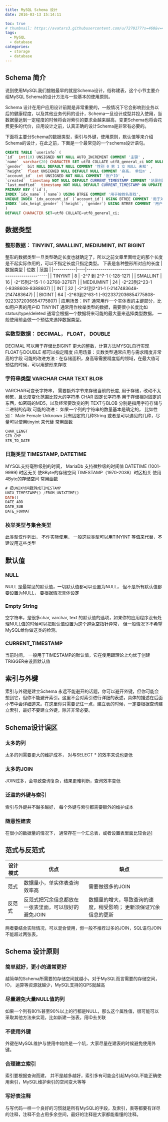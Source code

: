 ```yaml
---
title: MySQL Schema 设计
date: 2016-03-13 15:14:11

toc: true
# thumbnail: https://avatars3.githubusercontent.com/u/7270177?s=460&v=4
tags:
  - MySQL
  - database
categories:
  - storage
  - database
---
```


## Schema 简介
说到使用MySQL我们接触最早的就是Schema设计，俗称建表，这个小节主要介绍MySQL Schema的设计方法与一些基本的使用原则。

Schema 设计在用户应用设计前期是非常重要的，一般情况下它会影响到业务以后的健康程度，以及其他业务代码的设计，Schema一旦设计成型并投入使用，当数据量达到一定程度的时候将会对索引的要求会越来越高，变更Schema也将会花费更多的代价，应用设计之前，认真正确的设计Schema是非常有必要的。

下面将主要分Schema的数据类型，索引与外键，使用原则，默认值等来介绍Schema的设计，在此之前，下面是一个最常见的一个schema设计语句。

```sql
CREATE TABLE `userinfo` (
`id`  int(10) UNSIGNED NOT NULL AUTO_INCREMENT COMMENT '主键' ,
`name`  varchar(20) CHARACTER SET utf8 COLLATE utf8_general_ci NOT NULL COMMENT '名字' ,
`gender`  bit NULL DEFAULT NULL COMMENT '性别 0 男 1 女 NULL 未知' ,
`height`  float UNSIGNED NULL DEFAULT NULL COMMENT '身高， 单位m' ,
`account_id`  int UNSIGNED NOT NULL COMMENT '账户ID' ,
`created`  timestamp NOT NULL DEFAULT CURRENT_TIMESTAMP COMMENT '记录创建时间' ,
`last_modfied`  timestamp NOT NULL DEFAULT CURRENT_TIMESTAMP ON UPDATE CURRENT_TIMESTAMP COMMENT '记录最后修改时间' ,
PRIMARY KEY (`id`),
INDEX `idx_name` (`name`) USING BTREE COMMENT '用于按姓名查找',
UNIQUE INDEX `idx_account_id` (`account_id`) USING BTREE COMMENT '用于对应某个账户的唯一ID',
INDEX `idx_heigt_gender` (`height`, `gender`) USING BTREE COMMENT '用户筛选用户特征'
)
DEFAULT CHARACTER SET=utf8 COLLATE=utf8_general_ci;
```

## 数据类型

###	整形数据： TINYINT, SMALLINT, MEDIUMINT, INT BIGINT
整形的数据类型一旦类型确定长度也就确定了，所以之前文章里面给定的那个长度是不起实际作用的，可以不指定长度只指定类型。
下表是各种整形所对应的长度
| 数据类型      | 位数 | 范围                                                       |
|-----------|----|----------------------------------------------------------|
| TINYINT   | 8  | -2^7 到 2^7-1      (-128-127)                             |
| SMALLINT  | 16 | -2^15到2^15-1     (-32768-32767)                          |
| MEDIUMINT | 24 | -2^23到2^23-1   (-8388608-8388607)                        |
| INT       | 32 | -2^31到2^31-1     (-2147483648-2147483647)                |
| BIGINT    | 64 | -2^63到2^63-1  (-9223372036854775808-9223372036854775807) |
应用场景：INT 通常用作一个实体表的主键部分，比如用户表的用户ID
TINYINT 通常用作枚举类型的数据，需要很小长度比如 status/type/deleted
通常会根据一个数据将来可能的最大量来选择类型数据， 一般使用前会做一个预估来选择数据类型。

###	实数型数据： DECIMAL， FLOAT， DOUBLE
DECIMAL 可以用于存储比BIGINT 更大的整数，计算方法MYSQL自行实现
FLOAT与DOUBLE 都可以指定精度
应用场景：实数类型通常应用与需求精度非常高的字段
可能的改进方法：在存储面积，身高等需要精度低的领域，在最大值可预估的时候，可以用整形来存取 

###	字符串类型 VARCHAR CHAR TEXT BLOB
VARCHAR可变长字符串， 需要额外字节来存储当前的长度, 用于存储，改动不太频繁，且长度变化范围比较大的字符串
CHAR 固定长字符串 用于存储相对固定的东西，如密码的MD5，以及经常要改变的列
TEXT与BLOB 分别是指用字符存储与二进制的存取
可能的改进：
如果一个列的字符串的数量基本是确定的， 比如性别： Male Female Unknown 只有固定的几种String 或者是可以遇见的几种，尽量可以使用tinyint 来代替
常用函数
```sql
CHAR_LENGT
STR_CMP
STR_TO_DATE
```
###	日期类型 TIMESTAMP, DATETIME
MYSQL支持毫秒级别的时间， MariaDb 支持微秒级的时间值
DATETIME (1001-9999)  时区无关  使8Byte的存储空间
TIMESTAMP（1970-2038）时区相关 使用4Byte的存储空间
常用函数
```sql
# 把UNIX时间戳转成TIMESTAMP
UNIX_TIMESTAMP() /FROM_UNIXTIME() 
DATE()
DATE_ADD
DATE_SUB
DATE_FORMAT
```
###	枚举类型与集合类型
此类型仅作列出， 不作实际使用， 一般这些类型可以用TINYINT 等值来代替，不建议用这些类型


## 默认值
###	NULL
NULL 是最常见的默认值，一切默认值都可以设置为NULL， 但不是所有默认值都要设置为NULL， 要根据情况具体设定
###	Empty String
空字符串，是很多char, varchar, text 的默认值的选项，如果你的应用程序没有处理NULL值的时候可以把默认值设置为这个避免空指针异常， 但一般情况下不希望MySQL给你做这类的检测。

###	CURRENT_TIMESTAMP
当前时间， 一般用于TIMESTAMP的默认值，它在使用跟理论上均优于创建TRIGGER来设置默认值

## 索引与外键
索引与外键是建立Schema 永远不能避开的话题，你可以避开外键，但你可能会想到它，但你不能避开索引。这里不会对索引进行详细的表述，具体的描述在后面小节中会详细道来。在这里你只需要记住一点，建立表的时候，一定要根据查询建立索引，最好不要建立外键，除非非常必要。

## Schema设计误区
###	太多的列
太多的列需要更大的维护成本， 对与SELECT * 的效率来说也更低

###	太多的JOIN
JOIN过多，会导致查询复杂，结果更难判断，查询效率变低

###	泛滥的外键与索引
索引与外键并不越多越好， 每个外键与索引都需要额外的维护成本

###	随意性建表
在很小的数据量的情况下， 通常存在一个汇总表，或者设置表里面比较合适]

## 范式与反范式
| 设计模式 | 优点                           | 缺点                                |
|------|------------------------------|-----------------------------------|
| 范式   | 数据量小，单实体表查询效率高               | 需要做很多的JOIN                        |
| 反范式  | 反范式把冗余信息都放在一张表里面，可以很好的避免JOIN | 数据量的增大，导致查询的速度，稍受影响； 更新须保证冗余信息的更新 |

两者要结合实际情况，可以混合使用，但一般不推荐过多的JOIN，SQL语句JOIN不能超过两张表。
## Schema 设计原则
###	简单就好，更小的通常更好
越简单的Schema所需要的存储空间就越小，对于MySQL而言需要的存储空间， IO， 运算等资源就越少，MySQL支持的QPS就越高
###	尽量避免大量NULL值的列
如果一个列有80%甚至90%以上的行都是NULL，那么这个属性值，很可能可以采取其他方法来实现，比如新建一张表，用ID去关联
###	不使用外键
外键在MySQL维护与使用中始终是一个坑，大家尽量在建表的时候避免使用外键。
###	合理建立索引
索引要根据查询而建， 并不是越多越好，索引多有可能会引起MySQL不能正确使用索引，MySQL维护索引的空间变大等等
###	写好表注释
与写代码一样一个良好的习惯就是所有MySQL的字段，及索引，表等都要有详尽的注释，注释不会占用多余空间，最好的注释是大家都能看懂的注释。
